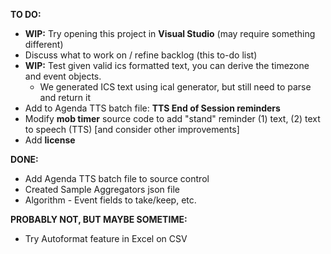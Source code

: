 **TO DO:**
- **WIP:** Try opening this project in **Visual Studio** (may require something different) 
- Discuss what to work on / refine backlog (this to-do list)
- **WIP:** Test given valid ics formatted text, you can derive the timezone and event objects.    
  - We generated ICS text using ical generator, but still need to parse and return it  
- Add to Agenda TTS batch file: **TTS End of Session reminders**
- Modify **mob timer** source code to add "stand" reminder (1) text, (2) text to speech (TTS) 
  [and consider other improvements]
- Add **license**

**DONE:**
- Add Agenda TTS batch file to source control 
- Created Sample Aggregators json file
- Algorithm - Event fields to take/keep, etc.

**PROBABLY NOT, BUT MAYBE SOMETIME:**
- Try Autoformat feature in Excel on CSV
